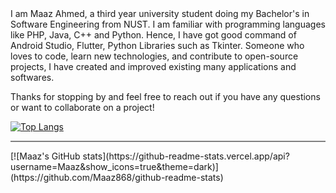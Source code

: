<html>
I am Maaz Ahmed, a third year university student doing my Bachelor's in Software Engineering from NUST. I am familiar with programming languages like PHP, Java, C++ and Python. Hence, I have got good command of Android Studio, Flutter, Python Libraries such as Tkinter. Someone who loves to code, learn new technologies, and contribute to open-source projects, I have created and improved existing many applications and softwares.

Thanks for stopping by and feel free to reach out if you have any questions or want to collaborate on a project!


[![Top Langs](https://github-readme-stats.vercel.app/api/top-langs/?username=Maaz&layout=compact)](https://github.com/Maaz868/github-readme-stats)
<hr style="height:2px;border-width:0;color:gray;background-color:gray">
[![Maaz's GitHub stats](https://github-readme-stats.vercel.app/api?username=Maaz&show_icons=true&theme=dark)](https://github.com/Maaz868/github-readme-stats)
  </html>

